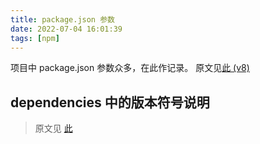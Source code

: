 ```yaml
---
title: package.json 参数
date: 2022-07-04 16:01:39
tags: [npm]
---
```


项目中 package.json 参数众多，在此作记录。
原文见[此 (v8)](https://docs.npmjs.com/cli/v8/configuring-npm/package-json)

<!--more-->

## dependencies 中的版本符号说明

> 原文见 [此](https://docs.npmjs.com/cli/v8/configuring-npm/package-json#dependencies)
